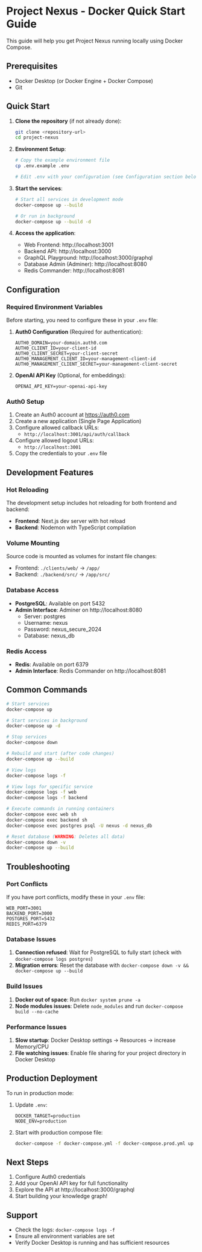# Project Nexus - Docker Quick Start Guide

This guide will help you get Project Nexus running locally using Docker Compose.

## Prerequisites

- Docker Desktop (or Docker Engine + Docker Compose)
- Git

## Quick Start

1. **Clone the repository** (if not already done):
   ```bash
   git clone <repository-url>
   cd project-nexus
   ```

2. **Environment Setup**:
   ```bash
   # Copy the example environment file
   cp .env.example .env
   
   # Edit .env with your configuration (see Configuration section below)
   ```

3. **Start the services**:
   ```bash
   # Start all services in development mode
   docker-compose up --build
   
   # Or run in background
   docker-compose up --build -d
   ```

4. **Access the application**:
   - Web Frontend: http://localhost:3001
   - Backend API: http://localhost:3000
   - GraphQL Playground: http://localhost:3000/graphql
   - Database Admin (Adminer): http://localhost:8080
   - Redis Commander: http://localhost:8081

## Configuration

### Required Environment Variables

Before starting, you need to configure these in your `.env` file:

1. **Auth0 Configuration** (Required for authentication):
   ```env
   AUTH0_DOMAIN=your-domain.auth0.com
   AUTH0_CLIENT_ID=your-client-id
   AUTH0_CLIENT_SECRET=your-client-secret
   AUTH0_MANAGEMENT_CLIENT_ID=your-management-client-id
   AUTH0_MANAGEMENT_CLIENT_SECRET=your-management-client-secret
   ```

2. **OpenAI API Key** (Optional, for embeddings):
   ```env
   OPENAI_API_KEY=your-openai-api-key
   ```

### Auth0 Setup

1. Create an Auth0 account at https://auth0.com
2. Create a new application (Single Page Application)
3. Configure allowed callback URLs:
   - `http://localhost:3001/api/auth/callback`
4. Configure allowed logout URLs:
   - `http://localhost:3001`
5. Copy the credentials to your `.env` file

## Development Features

### Hot Reloading

The development setup includes hot reloading for both frontend and backend:

- **Frontend**: Next.js dev server with hot reload
- **Backend**: Nodemon with TypeScript compilation

### Volume Mounting

Source code is mounted as volumes for instant file changes:

- Frontend: `./clients/web/` → `/app/`
- Backend: `./backend/src/` → `/app/src/`

### Database Access

- **PostgreSQL**: Available on port 5432
- **Admin Interface**: Adminer on http://localhost:8080
  - Server: postgres
  - Username: nexus
  - Password: nexus_secure_2024
  - Database: nexus_db

### Redis Access

- **Redis**: Available on port 6379
- **Admin Interface**: Redis Commander on http://localhost:8081

## Common Commands

```bash
# Start services
docker-compose up

# Start services in background
docker-compose up -d

# Stop services
docker-compose down

# Rebuild and start (after code changes)
docker-compose up --build

# View logs
docker-compose logs -f

# View logs for specific service
docker-compose logs -f web
docker-compose logs -f backend

# Execute commands in running containers
docker-compose exec web sh
docker-compose exec backend sh
docker-compose exec postgres psql -U nexus -d nexus_db

# Reset database (WARNING: Deletes all data)
docker-compose down -v
docker-compose up --build
```

## Troubleshooting

### Port Conflicts

If you have port conflicts, modify these in your `.env` file:

```env
WEB_PORT=3001
BACKEND_PORT=3000
POSTGRES_PORT=5432
REDIS_PORT=6379
```

### Database Issues

1. **Connection refused**: Wait for PostgreSQL to fully start (check with `docker-compose logs postgres`)
2. **Migration errors**: Reset the database with `docker-compose down -v && docker-compose up --build`

### Build Issues

1. **Docker out of space**: Run `docker system prune -a`
2. **Node modules issues**: Delete `node_modules` and run `docker-compose build --no-cache`

### Performance Issues

1. **Slow startup**: Docker Desktop settings → Resources → increase Memory/CPU
2. **File watching issues**: Enable file sharing for your project directory in Docker Desktop

## Production Deployment

To run in production mode:

1. Update `.env`:
   ```env
   DOCKER_TARGET=production
   NODE_ENV=production
   ```

2. Start with production compose file:
   ```bash
   docker-compose -f docker-compose.yml -f docker-compose.prod.yml up --build
   ```

## Next Steps

1. Configure Auth0 credentials
2. Add your OpenAI API key for full functionality
3. Explore the API at http://localhost:3000/graphql
4. Start building your knowledge graph!

## Support

- Check the logs: `docker-compose logs -f`
- Ensure all environment variables are set
- Verify Docker Desktop is running and has sufficient resources